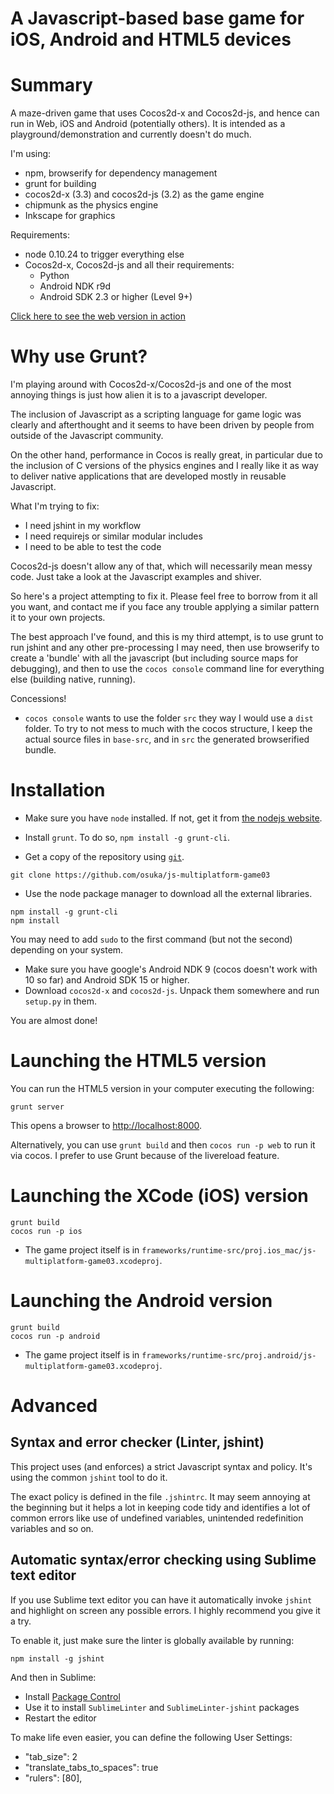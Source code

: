 # A Javascript-based base game for iOS, Android and HTML5 devices

# Summary

A maze-driven game that uses Cocos2d-x and Cocos2d-js, and hence
can run in Web, iOS and Android (potentially others). It is
intended as a playground/demonstration and currently doesn't
do much.

I'm using:

* npm, browserify for dependency management
* grunt for building
* cocos2d-x (3.3) and cocos2d-js (3.2) as the game engine
* chipmunk as the physics engine
* Inkscape for graphics

Requirements:
* node 0.10.24 to trigger everything else
* Cocos2d-x, Cocos2d-js and all their requirements:
  * Python
  * Android NDK r9d
  * Android SDK 2.3 or higher (Level 9+)

[Click here to see the web version in action](http://gatillos.com/js-multiplatform-game03/index.html)

# Why use Grunt?

I'm playing around with Cocos2d-x/Cocos2d-js and one of the most
annoying things is just how alien it is to a javascript developer.

The inclusion of Javascript as a scripting language
for game logic was clearly and afterthought and it seems
to have been driven by people from outside of the Javascript community.

On the other hand, performance in Cocos is really great, in particular
due to the inclusion of C versions of the physics engines and I
really like it as way to deliver native applications that are
developed mostly in reusable Javascript.

What I'm trying to fix:
* I need jshint in my workflow
* I need requirejs or similar modular includes
* I need to be able to test the code

Cocos2d-js doesn't allow any of that, which will necessarily mean
messy code. Just take a look at the Javascript examples and
shiver.

So here's a project attempting to fix it. Please feel free to borrow
from it all you want, and contact me if you face any trouble applying
a similar pattern it to your own projects.

The best approach I've found, and this is my third attempt, is to use
grunt to run jshint and any other pre-processing I may need, then
use browserify to create a 'bundle' with all the javascript (but including
source maps for debugging), and then to use the `cocos console` command line for
everything else (building native, running).

Concessions!
* `cocos console` wants to use the folder `src` they way I would use a `dist` folder.
    To try to not mess to much with the cocos structure, I keep the actual source
    files in `base-src`, and in `src` the generated browserified bundle.


# Installation

* Make sure you have `node` installed. If not, get it from [the nodejs website](http://nodejs.org/).

* Install `grunt`. To do so, `npm install -g grunt-cli`.

* Get a copy of the repository using [`git`](http://git-scm.com/).

```
git clone https://github.com/osuka/js-multiplatform-game03
```

* Use the node package manager to download all the external libraries.

```
npm install -g grunt-cli
npm install
```

You may need to add `sudo` to the first command (but not the second) depending on your system.

* Make sure you have google's Android NDK 9 (cocos doesn't work with 10 so far) and Android SDK
    15 or higher.
* Download `cocos2d-x` and `cocos2d-js`. Unpack them somewhere and run `setup.py` in them.

You are almost done!

# Launching the HTML5 version

You can run the HTML5 version in your computer executing the following:

```
grunt server
```

This opens a browser to [http://localhost:8000](http://localhost:9000).

Alternatively, you can use `grunt build` and then `cocos run -p web` to run it via cocos. I prefer to use Grunt because of the livereload feature.


# Launching the XCode (iOS) version

```
grunt build
cocos run -p ios
```

* The game project itself is in `frameworks/runtime-src/proj.ios_mac/js-multiplatform-game03.xcodeproj`.

# Launching the Android version

```
grunt build
cocos run -p android
```

* The game project itself is in `frameworks/runtime-src/proj.android/js-multiplatform-game03.xcodeproj`.


# Advanced

## Syntax and error checker (Linter, jshint)

This project uses (and enforces) a strict Javascript syntax and policy. It's using the common `jshint` tool to do it.

The exact policy is defined in the file `.jshintrc`. It may seem annoying at the beginning but it helps a lot in keeping code tidy and identifies a lot of common errors like use of undefined variables, unintended redefinition variables and so on.

## Automatic syntax/error checking using Sublime text editor

If you use Sublime text editor you can have it automatically invoke `jshint` and highlight on screen any possible errors. I highly recommend you give it a try.

To enable it, just make sure the linter is globally available by running:

```
npm install -g jshint
```

And then in Sublime:

* Install [Package Control](https://sublime.wbond.net/installation)
* Use it to install `SublimeLinter` and `SublimeLinter-jshint` packages
* Restart the editor

To make life even easier, you can define the following User Settings:

* "tab_size": 2
* "translate_tabs_to_spaces": true
* "rulers": [80],

